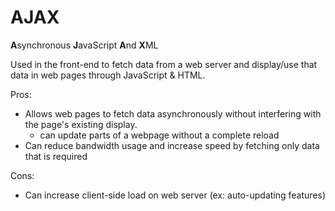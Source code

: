 # AJAX
**A**synchronous **J**avaScript **A**nd **X**ML

Used in the front-end to fetch data from a web server and display/use that data in web pages through JavaScript & HTML. 

Pros:
* Allows web pages to fetch data asynchronously without interfering with the page's existing display. 
  * can update parts of a webpage without a complete reload 
* Can reduce bandwidth usage and increase speed by fetching only data that is required

Cons:
  * Can increase client-side load on web server (ex: auto-updating features)